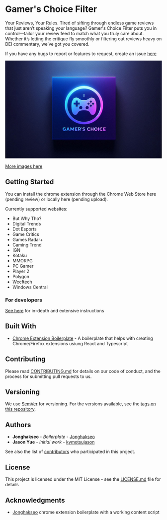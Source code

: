 # Gamer's Choice Filter

Your Reviews, Your Rules. Tired of sifting through endless game reviews that just aren’t speaking your language? Gamer's Choice Filter puts you in control—tailor your review feed to match what you truly care about. Whether it’s letting the critique fly smoothly or filtering out reviews heavy on DEI commentary, we’ve got you covered.

If you have any bugs to report or features to request, create an issue [here](https://github.com/kymotsujason/gamers-choice-filter/issues)

![alt text](/previews/image1.png "Preview")

[More images here](https://github.com/kymotsujason/gamers-choice-filter/tree/master/previews)

## Getting Started

You can install the chrome extension through the Chrome Web Store here (pending review) or locally here (pending upload).

Currently supported websites:

* But Why Tho?
* Digital Trends
* Dot Esports
* Game Critics
* Games Radar+
* Gaming Trend
* IGN
* Kotaku
* MMORPG
* PC Gamer
* Player 2
* Polygon
* Wccftech
* Windows Central

### For developers

[See here](https://github.com/Jonghakseo/chrome-extension-boilerplate-react-vite?tab=readme-ov-file#getting-started) for in-depth and extensive instructions

## Built With

* [Chrome Extension Boilerplate]([Jonghakseo](https://github.com/Jonghakseo)) - A boilerplate that helps with creating Chrome/Firefox extensions usiung React and Typescript

## Contributing

Please read [CONTRIBUTING.md](CONTRIBUTING.md) for details on our code of conduct, and the process for submitting pull requests to us.

## Versioning

We use [SemVer](http://semver.org/) for versioning. For the versions available, see the [tags on this repository](https://github.com/kymotsujason/gamers-choice-filter/tags).

## Authors

* **Jonghakseo** - *Boilerplate* - [Jonghakseo](https://github.com/Jonghakseo)
* **Jason Yue** - *Initial work* - [kymotsujason](https://github.com/kymotsujason)

See also the list of [contributors](https://github.com/kymotsujason/gamers-choice-filter/contributors) who participated in this project.

## License

This project is licensed under the MIT License - see the [LICENSE.md](LICENSE.md) file for details

## Acknowledgments

* [Jonghakseo](https://github.com/Jonghakseo) chrome extension boilerplate with a working content script
